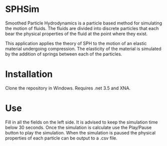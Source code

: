 SPHSim
======
Smoothed Particle Hydrodynamics is a particle based method for simulating the motion of fluids. The fluids are divided into discrete particles that each bear the physical properties of the fluid at the point where they exist.

This application applies the theory of SPH to the motion of an elastic material undergoing compression. The elasticity of the material is simulated by the addition of springs between each of the particles.

Installation
============
Clone the repository in Windows.
Requires .net 3.5 and XNA.

Use
===
Fill in all the fields on the left side. It is advised to keep the simulation time below 30 seconds.
Once the simulation is calculate use the Play/Pause button to play the simulation.
When the simulation is paused the physical properties of each particle can be output to a .csv file.
